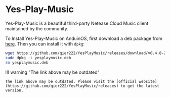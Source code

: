 # Yes-Play-Music

Yes-Play-Music is a beautiful third-party Netease Cloud Music client maintained by the community.

To Install Yes-Play-Music on AnduinOS, first download a deb package from [here](https://github.com/qier222/YesPlayMusic/releases). Then you can install it with `dpkg`:

<!-- The link needs to be updated regularly. -->

```bash
wget https://github.com/qier222/YesPlayMusic/releases/download/v0.4.8-2/yesplaymusic_0.4.8_amd64.deb -O yesplaymusic.deb
sudo dpkg -i yesplaymusic.deb
rm yesplaymusic.deb
```

!!! warning "The link above may be outdated"

    The link above may be outdated. Please visit the [official website](https://github.com/qier222/YesPlayMusic/releases) to get the latest version.
